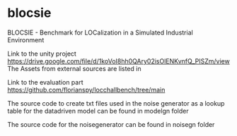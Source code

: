 # blocsie
BLOCSIE - Benchmark for LOCalization in a Simulated Industrial Environment

Link to the unity project
https://drive.google.com/file/d/1koVoI8hh0QAry02isOlENKvnfQ_PISZm/view
The Assets from external sources are listed in 

Link to the evaluation part
https://github.com/florianspy/locchallbench/tree/main

The source code to create txt files used in the noise generator as a lookup table for the datadriven model can be found in modelgn folder

The source code for the noisegenerator can be found in noisegn folder

